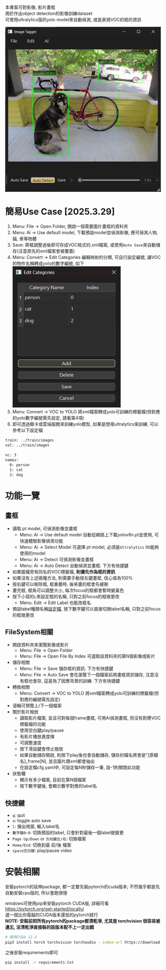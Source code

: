 本專案可對影像, 影片畫框  
用於作出object detection的影像訓練dataset  
可使用ultralytics版的yolo model來自動偵測, 或是表現VOC的框的資訊

![system gui](./asset/system_gui.png)

# 簡易Use Case [2025.3.29]
1. Menu: File -> Open Folder, 開啟一個需要圖片畫框的資料夾
2. Menu: Ai -> Use default model, 下載預設model並偵測影像, 應可偵測人物, 貓, 車等物體
3. Save: 將框調整過後即可存成VOC格式的.xml檔案, 或使用`Auto Save`來自動儲存(注意原先的xml檔案會被覆蓋)
4. Menu: Convert -> Edit Categories  編輯映射的分類, 可自行設定編號, 讓VOC的物件名稱轉成yolo的數字編號, 如下
![categories](./asset/categories.png)  
5. Menu: Convert -> VOC to YOLO  將xml檔案轉成yolo可訓練的標籤檔(但對應的yolo數字編號需先設定, 請看第4項)
6. 即可透過顯卡或雲端服務來訓練yolo模型, 如果是想用ultralytics來訓練, 可以參考以下設定檔
```
train: ../train/images
val: ../train/images

nc: 3
names: 
  0: person
  1: cat
  2: dog
```

# 功能一覽
## 畫框
- 讀取.pt model, 可偵測影像並畫框
  - Menu: Ai -> Use default model 自動從網路上下載yolov8n.pt並使用, 可快速體驗影像偵測功能
  - Menu: Ai -> Select Model 可選擇.pt model, 必須是`Ultralytics` lib能夠使用的model
  - Menu: Ai -> Detect 可偵測影像並畫框
  - Menu: Ai -> Auto Detect 自動偵測並畫框. 下方有快捷鍵
- 如果圖檔旁有同名的VOC標籤檔, **則優先作為框的資訊**
- 如果沒有上述兩種方法, 則需要手動按左鍵畫框, 信心值為100%
- 按右鍵可以刪除框, 框重疊時, 後來畫的框會先被刪
- 畫完框, 框角可以調整大小, 每次focus的框都會暫時變黃色
- 按下小寫的`L`來設定框的名稱, 只對之前focus的框做更改
  - Menu: Edit -> Edit Label 也能改框名
- 預設label種類名稱[設定檔](./config/settings.yaml), 按下數字鍵可以直接切換label名稱, 只對之前focus的框做更改

## FileSystem相關
- 開啟資料夾來瀏覽影像或影片
  - Menu: File -> Open Folder
  - Menu: File -> Open File By Index   可選取該資料夾的第N個影像或影片
- 儲存相關
  - Menu: File -> Save  儲存框的資訊. 下方有快捷鍵
  - Menu: File -> Auto Save  會在瀏覽下一個檔案前將畫框資訊儲存, 注意沒有框也會存, 這是為了因應背景的訓練. 下方有快捷鍵
- 轉換相關
  - Menu: Convert -> VOC to YOLO  將xml檔案轉成yolo可訓練的標籤檔(但對應的編號需先設定)
- 滾輪可預覽上/下一個檔案
- 關於影片撥放
  - 讀取影片檔案, 並且可對每個frame畫框, 可用Ai偵測畫框, 但沒有對應VOC標籤檔的功能
  - 使用空白鍵play/pause
  - 有影片播放進度條
  - 可調整速度
  - 按下滑鼠鍵會停止撥放
  - 如果自動儲存開啟, 則按下play後也會自動儲存, 儲存的檔名將會是"[原檔名]_frame[N], 並且圖片跟xml都會抽出
  - 在設定檔cfg.yaml中, 可設定每N秒儲存一筆, 設-1則關閉此功能
- 狀態欄
  - 顯示有多少檔案, 目前在第N個檔案
  - 按下數字鍵後, 會顯示數字對應的label名

## 快捷鍵
  - `q`: quit
  - `a`: toggle auto save
  - `l`: 彈出視窗, 輸入label名
  - `數字鍵0~9`: 切換預設的label, 只會針對最後一個label做變更
  - `Page Up/Down` or `方向鍵左/右`: 切換檔案
  - `Home/End`: 切換到最 前/後 檔案
  - `space空白鍵`: play/pause video

# 安裝相關
安裝pytorch的延伸package, 都一定要先裝pytorch的cuda版本; 不然幾乎都是先自動安裝cpu版的, 所以會跑很慢

windows可使用pip來安裝pytorch CUDA版, 詳細可看  
https://pytorch.org/get-started/locally/  
選一個比你電腦的CUDA版本還低的pytorch就行  
**NOTE: 安裝前把所有pytorch的package都清乾淨, 尤其是 torchvision 很容易被遺忘, 沒清乾淨直接裝的話版本配不上一定出錯**
```bash
# 範例CUDA 12.4
pip3 install torch torchvision torchaudio --index-url https://download.pytorch.org/whl/cu124
```
之後安裝requirements即可
```bash
pip install -r requirements.txt
```

